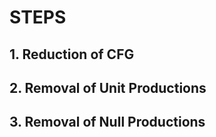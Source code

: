 # STEPS
## 1. Reduction of CFG

## 2. Removal of Unit Productions

## 3. Removal of Null Productions

